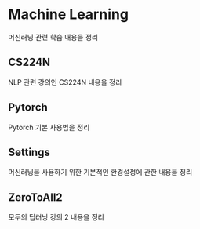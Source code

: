 # Machine Learning

머신러닝 관련 학습 내용을 정리

## CS224N

NLP 관련 강의인 CS224N 내용을 정리

## Pytorch

Pytorch 기본 사용법을 정리

## Settings

머신러닝을 사용하기 위한 기본적인 환경설정에 관한 내용을 정리

## ZeroToAll2

모두의 딥러닝 강의 2 내용을 정리


